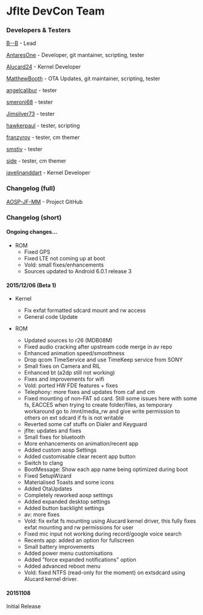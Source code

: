 # Jflte DevCon Team
### Developers & Testers
[B--B](https://github.com/B--B) - Lead

[AntaresOne](http://github.com/AntaresOne) - Developer, git mantainer, scripting, tester

[Alucard24](http://github.com/Alucard24) - Kernel Developer

[MatthewBooth](http://github.com/MatthewBooth) - OTA Updates, git maintainer, scripting, tester

[angelcalibur](https://github.com/angelcalibur) - tester

[smeroni68](https://github.com/smeroni68) - tester

[Jimsilver73](https://github.com/Jimsilver73) - tester

[hawkerpaul](https://github.com/hawkerpaul) - tester, scripting

[franzyroy](https://github.com/franzyroy) - tester, cm themer

[smstiv](https://github.com/smstiv) - tester

[side](https://github.com/dkati) - tester, cm themer

[javelinanddart](https://github.com/javelinanddart) - Kernel Developer


### Changelog (full)
[AOSP-JF-MM](https://github.com/AOSP-JF-MM) - Project GitHub

### Changelog (short)

#### Ongoing changes...

* ROM
    * Fixed GPS
    * Fixed LTE not coming up at boot
    * Vold: small fixes/enhancements
    * Sources updated to Android 6.0.1 release 3

#### 2015/12/06 (Beta 1)

* Kernel
    * Fix exfat formatted sdcard mount and rw access
    * General code Update

* ROM
    * Updated sources to r26 (MDB08M)
    * Fixed audio cracking after upstream code merge in av repo
    * Enhanced animation speed/smoothness
    * Drop qcom TimeService and use TimeKeep service from SONY
    * Small fixes on Camera and RIL
    * Enhanced bt (a2dp still not working)
    * Fixes and improvements for wifi
    * Vold: ported HW FDE features + fixes
    * Telephony: more fixes and updates from caf and cm
    * Fixed mounting of non-FAT sd card. Still some issues here with some fs, EACCES when trying to create folder/files, as temporary workaround go to /mnt/media_rw and give write permission to others on ext sdcard if fs is not writable
    * Reverted some caf stuffs on Dialer and Keyguard
    * jflte: updates and fixes
    * Small fixes for bluetooth
    * More enhancements on animation/recent app
    * Added custom aosp Settings
    * Added customisable clear recent app button
    * Switch to clang
    * BootMessage: Show each app name being optimized during boot
    * Fixed SetupWizard
    * Materialised Toasts and some icons
    * Added OtaUpdates
    * Completely reworked aosp settings
    * Added expanded desktop settings
    * Added button backlight settings
    * av: more fixes
    * Vold: fix exfat fs mounting using Alucard kernel driver, this fully fixes exfat mounting and rw permissions for user
    * Fixed mic input not working during record/google voice search
    * Recents app: added an option for fullscreen
    * Small battery improvements
    * Added power menu customisations
    * Added "force expanded notifications" option
    * Added advanced reboot menu
    * Vold: fixed NTFS (read-only for the moment) on extsdcard using Alucard kernel driver.

#### 20151108

Initial Release